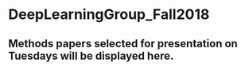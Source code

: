 # DeepLearningGroup_Fall2018
<H2>Methods papers selected for presentation on Tuesdays will be displayed here.</H2>
